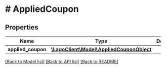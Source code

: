 # # AppliedCoupon

## Properties

Name | Type | Description | Notes
------------ | ------------- | ------------- | -------------
**applied_coupon** | [**\LagoClient\Model\AppliedCouponObject**](AppliedCouponObject.md) |  |

[[Back to Model list]](../../README.md#models) [[Back to API list]](../../README.md#endpoints) [[Back to README]](../../README.md)
